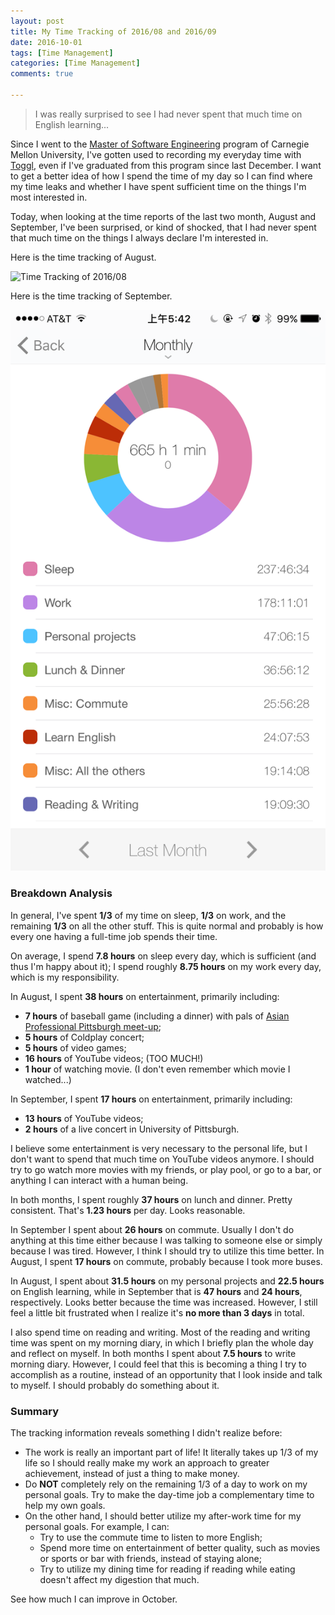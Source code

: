 ```yaml
---
layout: post
title: My Time Tracking of 2016/08 and 2016/09
date: 2016-10-01
tags: [Time Management]
categories: [Time Management]
comments: true

---
```


> I was really surprised to see I had never spent that much time on English learning...

Since I went to the [Master of Software Engineering](http://mse.isri.cmu.edu/software-engineering/web4-distance/MSE/index.html) program of Carnegie Mellon University, I've gotten used to recording my everyday time with [Toggl](https://toggl.com/), even if I've graduated from this program since last December. I want to get a better idea of how I spend the time of my day so I can find where my time leaks and whether I have spent sufficient time on the things I'm most interested in.

Today, when looking at the time reports of the last two month, August and September, I've been surprised, or kind of shocked, that I had never spent that much time on the things I always declare I'm interested in.

Here is the time tracking of August.

![Time Tracking of 2016/08](https://github.com/yaobinwen/yaobinwen.github.io/blob/master/images/posts/time-tracking-2016-08.png)

Here is the time tracking of September.

![Time Tracking of 2016/09](../../images/posts/time-tracking-2016-09.png)

### Breakdown Analysis

In general, I've spent **1/3** of my time on sleep, **1/3** on work, and the remaining **1/3** on all the other stuff. This is quite normal and probably is how every one having a full-time job spends their time.

On average, I spend **7.8 hours** on sleep every day, which is sufficient (and thus I'm happy about it); I spend roughly **8.75 hours** on my work every day, which is my responsibility.

In August, I spent **38 hours** on entertainment, primarily including:

* **7 hours** of baseball game (including a dinner) with pals of [Asian Professional Pittsburgh meet-up](https://www.meetup.com/Asian-Professionals-Pittsburgh/);
* **5 hours** of Coldplay concert;
* **5 hours** of video games;
* **16 hours** of YouTube videos; (TOO MUCH!)
* **1 hour** of watching movie. (I don't even remember which movie I watched...)

In September, I spent **17 hours** on entertainment, primarily including:

* **13 hours** of YouTube videos;
* **2 hours** of a live concert in University of Pittsburgh.

I believe some entertainment is very necessary to the personal life, but I don't want to spend that much time on YouTube videos anymore. I should try to go watch more movies with my friends, or play pool, or go to a bar, or anything I can interact with a human being.

In both months, I spent roughly **37 hours** on lunch and dinner. Pretty consistent. That's **1.23 hours** per day. Looks reasonable.

In September I spent about **26 hours** on commute. Usually I don't do anything at this time either because I was talking to someone else or simply because I was tired. However, I think I should try to utilize this time better. In August, I spent **17 hours** on commute, probably because I took more buses.

In August, I spent about **31.5 hours** on my personal projects and **22.5 hours** on English learning, while in September that is **47 hours** and **24 hours**, respectively. Looks better because the time was increased. However, I still feel a little bit frustrated when I realize it's **no more than 3 days** in total.

I also spend time on reading and writing. Most of the reading and writing time was spent on my morning diary, in which I briefly plan the whole day and reflect on myself. In both months I spent about **7.5 hours** to write morning diary. However, I could feel that this is becoming a thing I try to accomplish as a routine, instead of an opportunity that I look inside and talk to myself. I should probably do something about it.

### Summary

The tracking information reveals something I didn't realize before:

* The work is really an important part of life! It literally takes up 1/3 of my life so I should really make my work an approach to greater achievement, instead of just a thing to make money.
* Do **NOT** completely rely on the remaining 1/3 of a day to work on my personal goals. Try to make the day-time job a complementary time to help my own goals.
* On the other hand, I should better utilize my after-work time for my personal goals. For example, I can:
    * Try to use the commute time to listen to more English;
    * Spend more time on entertainment of better quality, such as movies or sports or bar with friends, instead of staying alone;
    * Try to utilize my dining time for reading if reading while eating doesn't affect my digestion that much.

See how much I can improve in October.
